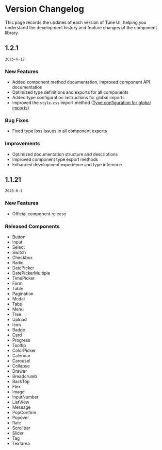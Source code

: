 # Version Changelog

This page records the updates of each version of Tune UI, helping you understand the development history and feature changes of the component library.

## 1.2.1

`2025-6-12`

### New Features

- Added component method documentation, improved component API documentation
- Optimized type definitions and exports for all components
- Added type configuration instructions for global imports
- Improved the `style.css` import method ([Type configuration for global imports](/en/guide/installation/))

### Bug Fixes

- Fixed type loss issues in all component exports

### Improvements

- Optimized documentation structure and descriptions
- Improved component type export methods
- Enhanced development experience and type inference

## 1.1.21

`2025-6-1`

### New Features

- Official component release

### Released Components

- Button
- Input
- Select
- Switch
- Checkbox
- Radio
- DatePicker
- DatePickerMultiple
- TimePicker
- Form
- Table
- Pagination
- Modal
- Tabs
- Menu
- Tree
- Upload
- Icon
- Badge
- Card
- Progress
- Tooltip
- ColorPicker
- Calendar
- Carousel
- Collapse
- Drawer
- Breadcrumb
- BackTop
- Flex
- Image
- InputNumber
- ListView
- Message
- PopConfirm
- Popover
- Rate
- Scrollbar
- Slider
- Tag
- Textarea
